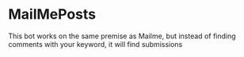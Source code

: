 MailMePosts
=============

This bot works on the same premise as Mailme, but instead of finding comments with your keyword, it will find submissions